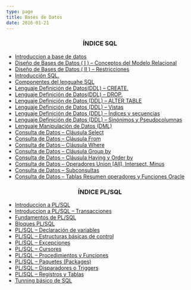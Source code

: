 ```yaml
---
type: page
title: Bases de Datos
date: 2016-01-21
---
```

<h3 style="text-align:center;">
  ÍNDICE SQL
</h3>

<div class="wi-list list-minus">
  <ul>
    <li>
      <a href="/introduccion-base-de-datos/">Introduccion a base de datos</a>
    </li>
    <li>
      <a href="/diseno-de-bases-de-datos-i-conceptos/" >Diseño de Bases de Datos ( I ) &#8211; Conceptos del Modelo Relacional</a>
    </li>
    <li>
      <a href="/diseno-de-bases-de-datos-ii/" > Diseño de Bases de Datos ( II ) &#8211; Restricciones</a>
    </li>
    <li>
      <a href="/introduccion-sql-sql-introduction/"> Introducción SQL.</a>
    </li>
    <li>
      <a href="/componentes-del-lenguaje-sql-sql/">Componentes del lenguahe SQL</a>
    </li>
    <li>
      <a href="/lenguaje-definicion-de-datosddl-create/">Lenguaje Definición de Datos(DDL) &#8211; CREATE.</a>
    </li>
    <li>
      <a href="/lenguaje-definicion-de-datosddl-drop/">Lenguaje Definición de Datos(DDL) &#8211; DROP.</a>
    </li>
    <li>
      <a href="/lenguaje-definicion-de-datos-ddl-alter/">Lenguaje Definición de Datos (DDL) &#8211; ALTER TABLE</a>
    </li>
    <li>
      <a href="/lenguaje-definicion-de-datos-ddl-vistas/">Lenguaje Definición de Datos (DDL) &#8211; Vistas</a>
    </li>
    <li>
      <a href="/lenguaje-definicion-de-datos-ddl/">Lenguaje Definición de Datos (DDL) &#8211; Índices y secuencias</a>
    </li>
    <li>
      <a href="/lenguaje-definicion-de-datos-ddl_27/">Lenguaje Definición de Datos (DDL) &#8211; Sinónimos y Pseudocolumnas</a>
    </li>
    <li>
      <a href="/lenguaje-manipulacion-de-datos-dml/">Lenguaje Manipulación de Datos (DML)</a>
    </li>
    <li>
      <a href="/consulta-de-datos-clausula-select/">Consulta de Datos &#8211; Cláusula Select</a>
    </li>
    <li>
      <a href="/consulta-de-datos-clausula-from/">Consulta de Datos &#8211; Cláusula From</a>
    </li>
    <li>
      <a href="/consulta-de-datos-clausula-where/">Consulta de Datos &#8211; Cláusula Where</a>
    </li>
    <li>
      <a href="/consulta-de-datos-clausula-group-by/">Consulta de Datos &#8211; Cláusula Group by</a>
    </li>
    <li>
      <a href="/consulta-de-datos-clausula-having-y/">Consulta de Datos &#8211; Cláusula Having y Order by</a>
    </li>
    <li>
      <a href="/consulta-de-datos-operadores-union-all/">Consulta de Datos &#8211; Operadores Union [All], Intersect, Minus</a>
    </li>
    <li>
      <a href="/consulta-de-datos-subconsultas/">Consulta de Datos &#8211; Subconsultas</a>
    </li>
    <li>
      <a href="/consulta-de-datos-tablas-resumen/">Consulta de Datos &#8211; Tablas Resumen operadores y Funciones Oracle</a>
    </li>
  </ul>
</div>

<h3 style="text-align:center;">
  ÍNDICE PL/SQL
</h3>

<div class="wi-list list-minus">
  <ul>
    <li>
      <a href="/introduccion-plsql/">Introduccion a PL/SQL</a>
    </li>
    <li>
      <a href="/introduccion-plsql-transacciones/">Introduccion a PL/SQL &#8211; Transacciones</a>
    </li>
    <li>
      <a href="/fundamentos-de-plsql/">Fundamentos de PL/SQL</a>
    </li>
    <li>
      <a href="/bloques-plsql/">Bloques PL/SQL</a>
    </li>
    <li>
      <a href="/plsql-declaracion-de-variables/">PL/SQL &#8211; Declaración de variables</a>
    </li>
    <li>
      <a href="/plsql-estructuras-basicas-de-control/">PL/SQL &#8211; Estructuras básicas de control</a>
    </li>
    <li>
      <a href="/plsql-excepciones/">PL/SQL &#8211; Excepciones</a>
    </li>
    <li>
      <a href="/plsql-cursores/">PL/SQL &#8211; Cursores</a>
    </li>
    <li>
      <a href="/plsql-procedimientos-y-funciones/">PL/SQL &#8211; Procedimientos y Funciones</a>
    </li>
    <li>
      <a href="/plsql-paquetes-packages/">PL/SQL &#8211; Paquetes (Packages)</a>
    </li>
    <li>
      <a href="/plsql-disparadores-o-triggers/">PL/SQL &#8211; Disparadores o Triggers</a>
    </li>
    <li>
      <a href="/plsql-registros-y-tablas/">PL/SQL &#8211; Registros y Tablas</a>
    </li>
    <li>
      <a href="/tunning-basico-de-sql/">Tunning básico de SQL</a>
    </li>
  </ul>
</div>
